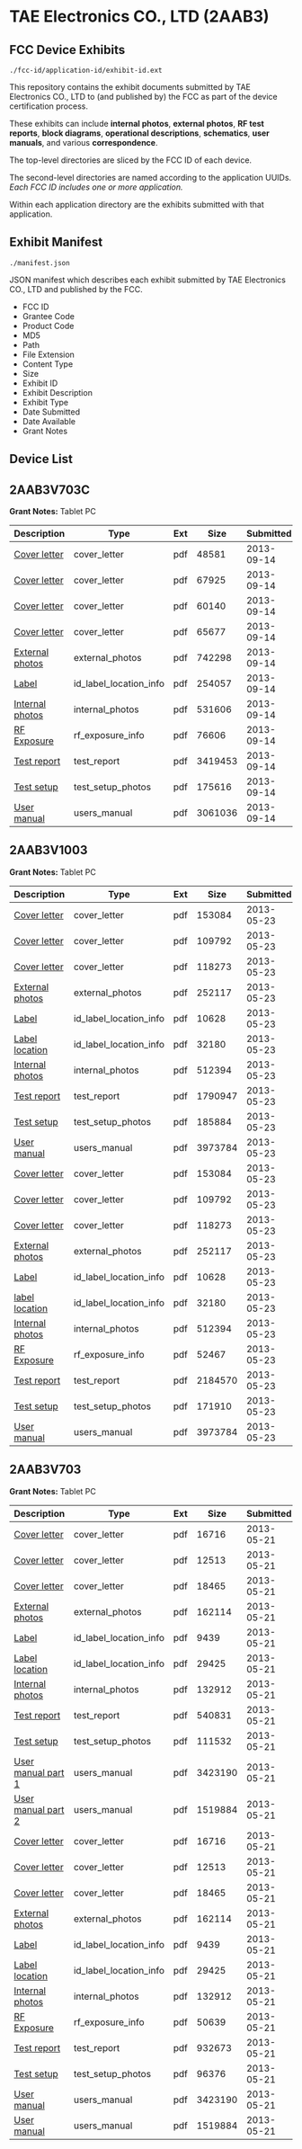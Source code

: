 # TAE Electronics CO., LTD (2AAB3)
## FCC Device Exhibits

```
./fcc-id/application-id/exhibit-id.ext
```

This repository contains the exhibit documents submitted by TAE Electronics CO., LTD to (and published by) the FCC as part of the device certification process.

These exhibits can include **internal photos**, **external photos**, **RF test reports**, **block diagrams**, **operational descriptions**, **schematics**, **user manuals**, and various **correspondence**.

The top-level directories are sliced by the FCC ID of each device.

The second-level directories are named according to the application UUIDs. *Each FCC ID includes one or more application.*

Within each application directory are the exhibits submitted with that application. 

## Exhibit Manifest

```
./manifest.json
```

JSON manifest which describes each exhibit submitted by TAE Electronics CO., LTD and published by the FCC.

- FCC ID
- Grantee Code
- Product Code
- MD5
- Path
- File Extension
- Content Type
- Size
- Exhibit ID
- Exhibit Description
- Exhibit Type
- Date Submitted
- Date Available
- Grant Notes

## Device List
## 2AAB3V703C
**Grant Notes:** Tablet PC

| Description | Type | Ext | Size | Submitted | Available |
| ----------- | ---- | --- | ---- | --------- | --------- |
| [Cover letter](2AAB3V703C/6365938311c41590ea9a561c1db761d9/2072080.pdf) | cover_letter | pdf | 48581 | 2013-09-14 | 2013-09-14 |
| [Cover letter](2AAB3V703C/6365938311c41590ea9a561c1db761d9/2072081.pdf) | cover_letter | pdf | 67925 | 2013-09-14 | 2013-09-14 |
| [Cover letter](2AAB3V703C/6365938311c41590ea9a561c1db761d9/2072082.pdf) | cover_letter | pdf | 60140 | 2013-09-14 | 2013-09-14 |
| [Cover letter](2AAB3V703C/6365938311c41590ea9a561c1db761d9/2072083.pdf) | cover_letter | pdf | 65677 | 2013-09-14 | 2013-09-14 |
| [External photos](2AAB3V703C/6365938311c41590ea9a561c1db761d9/2072084.pdf) | external_photos | pdf | 742298 | 2013-09-14 | 2013-09-14 |
| [Label](2AAB3V703C/6365938311c41590ea9a561c1db761d9/2072085.pdf) | id_label_location_info | pdf | 254057 | 2013-09-14 | 2013-09-14 |
| [Internal photos](2AAB3V703C/6365938311c41590ea9a561c1db761d9/2072086.pdf) | internal_photos | pdf | 531606 | 2013-09-14 | 2013-09-14 |
| [RF Exposure](2AAB3V703C/6365938311c41590ea9a561c1db761d9/2072088.pdf) | rf_exposure_info | pdf | 76606 | 2013-09-14 | 2013-09-14 |
| [Test report](2AAB3V703C/6365938311c41590ea9a561c1db761d9/2072091.pdf) | test_report | pdf | 3419453 | 2013-09-14 | 2013-09-14 |
| [Test setup](2AAB3V703C/6365938311c41590ea9a561c1db761d9/2072092.pdf) | test_setup_photos | pdf | 175616 | 2013-09-14 | 2013-09-14 |
| [User manual](2AAB3V703C/6365938311c41590ea9a561c1db761d9/2072093.pdf) | users_manual | pdf | 3061036 | 2013-09-14 | 2013-09-14 |
## 2AAB3V1003
**Grant Notes:** Tablet PC

| Description | Type | Ext | Size | Submitted | Available |
| ----------- | ---- | --- | ---- | --------- | --------- |
| [Cover letter](2AAB3V1003/544dd904a0f1f82210eddfc78b4dfebe/1971871.pdf) | cover_letter | pdf | 153084 | 2013-05-23 | 2013-05-26 |
| [Cover letter](2AAB3V1003/544dd904a0f1f82210eddfc78b4dfebe/1971872.pdf) | cover_letter | pdf | 109792 | 2013-05-23 | 2013-05-26 |
| [Cover letter](2AAB3V1003/544dd904a0f1f82210eddfc78b4dfebe/1971873.pdf) | cover_letter | pdf | 118273 | 2013-05-23 | 2013-05-26 |
| [External photos](2AAB3V1003/544dd904a0f1f82210eddfc78b4dfebe/1971874.pdf) | external_photos | pdf | 252117 | 2013-05-23 | 2013-05-26 |
| [Label](2AAB3V1003/544dd904a0f1f82210eddfc78b4dfebe/1971875.pdf) | id_label_location_info | pdf | 10628 | 2013-05-23 | 2013-05-26 |
| [Label location](2AAB3V1003/544dd904a0f1f82210eddfc78b4dfebe/1971876.pdf) | id_label_location_info | pdf | 32180 | 2013-05-23 | 2013-05-26 |
| [Internal photos](2AAB3V1003/544dd904a0f1f82210eddfc78b4dfebe/1971877.pdf) | internal_photos | pdf | 512394 | 2013-05-23 | 2013-05-26 |
| [Test report](2AAB3V1003/544dd904a0f1f82210eddfc78b4dfebe/1971920.pdf) | test_report | pdf | 1790947 | 2013-05-23 | 2013-05-26 |
| [Test setup](2AAB3V1003/544dd904a0f1f82210eddfc78b4dfebe/1971921.pdf) | test_setup_photos | pdf | 185884 | 2013-05-23 | 2013-05-26 |
| [User manual](2AAB3V1003/544dd904a0f1f82210eddfc78b4dfebe/1971907.pdf) | users_manual | pdf | 3973784 | 2013-05-23 | 2013-05-26 |
| [Cover letter](2AAB3V1003/a8c99fcacc66eb6571fae2d42eed8f76/1971871.pdf) | cover_letter | pdf | 153084 | 2013-05-23 | 2013-05-26 |
| [Cover letter](2AAB3V1003/a8c99fcacc66eb6571fae2d42eed8f76/1971872.pdf) | cover_letter | pdf | 109792 | 2013-05-23 | 2013-05-26 |
| [Cover letter](2AAB3V1003/a8c99fcacc66eb6571fae2d42eed8f76/1971873.pdf) | cover_letter | pdf | 118273 | 2013-05-23 | 2013-05-26 |
| [External photos](2AAB3V1003/a8c99fcacc66eb6571fae2d42eed8f76/1971874.pdf) | external_photos | pdf | 252117 | 2013-05-23 | 2013-05-26 |
| [Label](2AAB3V1003/a8c99fcacc66eb6571fae2d42eed8f76/1971875.pdf) | id_label_location_info | pdf | 10628 | 2013-05-23 | 2013-05-26 |
| [label location](2AAB3V1003/a8c99fcacc66eb6571fae2d42eed8f76/1971876.pdf) | id_label_location_info | pdf | 32180 | 2013-05-23 | 2013-05-26 |
| [Internal photos](2AAB3V1003/a8c99fcacc66eb6571fae2d42eed8f76/1971877.pdf) | internal_photos | pdf | 512394 | 2013-05-23 | 2013-05-26 |
| [RF Exposure](2AAB3V1003/a8c99fcacc66eb6571fae2d42eed8f76/1971879.pdf) | rf_exposure_info | pdf | 52467 | 2013-05-23 | 2013-05-26 |
| [Test report](2AAB3V1003/a8c99fcacc66eb6571fae2d42eed8f76/1971905.pdf) | test_report | pdf | 2184570 | 2013-05-23 | 2013-05-26 |
| [Test setup](2AAB3V1003/a8c99fcacc66eb6571fae2d42eed8f76/1971906.pdf) | test_setup_photos | pdf | 171910 | 2013-05-23 | 2013-05-26 |
| [User manual](2AAB3V1003/a8c99fcacc66eb6571fae2d42eed8f76/1971907.pdf) | users_manual | pdf | 3973784 | 2013-05-23 | 2013-05-26 |
## 2AAB3V703
**Grant Notes:** Tablet PC

| Description | Type | Ext | Size | Submitted | Available |
| ----------- | ---- | --- | ---- | --------- | --------- |
| [Cover letter](2AAB3V703/eaf47e76d944b3f0e357576088c16a37/1969552.pdf) | cover_letter | pdf | 16716 | 2013-05-21 | 2013-05-21 |
| [Cover letter](2AAB3V703/eaf47e76d944b3f0e357576088c16a37/1969553.pdf) | cover_letter | pdf | 12513 | 2013-05-21 | 2013-05-21 |
| [Cover letter](2AAB3V703/eaf47e76d944b3f0e357576088c16a37/1969554.pdf) | cover_letter | pdf | 18465 | 2013-05-21 | 2013-05-21 |
| [External photos](2AAB3V703/eaf47e76d944b3f0e357576088c16a37/1969555.pdf) | external_photos | pdf | 162114 | 2013-05-21 | 2013-05-21 |
| [Label](2AAB3V703/eaf47e76d944b3f0e357576088c16a37/1969556.pdf) | id_label_location_info | pdf | 9439 | 2013-05-21 | 2013-05-21 |
| [Label location](2AAB3V703/eaf47e76d944b3f0e357576088c16a37/1969557.pdf) | id_label_location_info | pdf | 29425 | 2013-05-21 | 2013-05-21 |
| [Internal photos](2AAB3V703/eaf47e76d944b3f0e357576088c16a37/1969558.pdf) | internal_photos | pdf | 132912 | 2013-05-21 | 2013-05-21 |
| [Test report](2AAB3V703/eaf47e76d944b3f0e357576088c16a37/1969625.pdf) | test_report | pdf | 540831 | 2013-05-21 | 2013-05-21 |
| [Test setup](2AAB3V703/eaf47e76d944b3f0e357576088c16a37/1969626.pdf) | test_setup_photos | pdf | 111532 | 2013-05-21 | 2013-05-21 |
| [User manual part 1](2AAB3V703/eaf47e76d944b3f0e357576088c16a37/1969577.pdf) | users_manual | pdf | 3423190 | 2013-05-21 | 2013-05-21 |
| [User manual part 2](2AAB3V703/eaf47e76d944b3f0e357576088c16a37/1969578.pdf) | users_manual | pdf | 1519884 | 2013-05-21 | 2013-05-21 |
| [Cover letter](2AAB3V703/df08071f3610cb629ebf4ab98d42783b/1969552.pdf) | cover_letter | pdf | 16716 | 2013-05-21 | 2013-05-21 |
| [Cover letter](2AAB3V703/df08071f3610cb629ebf4ab98d42783b/1969553.pdf) | cover_letter | pdf | 12513 | 2013-05-21 | 2013-05-21 |
| [Cover letter](2AAB3V703/df08071f3610cb629ebf4ab98d42783b/1969554.pdf) | cover_letter | pdf | 18465 | 2013-05-21 | 2013-05-21 |
| [External photos](2AAB3V703/df08071f3610cb629ebf4ab98d42783b/1969555.pdf) | external_photos | pdf | 162114 | 2013-05-21 | 2013-05-21 |
| [Label](2AAB3V703/df08071f3610cb629ebf4ab98d42783b/1969556.pdf) | id_label_location_info | pdf | 9439 | 2013-05-21 | 2013-05-21 |
| [Label location](2AAB3V703/df08071f3610cb629ebf4ab98d42783b/1969557.pdf) | id_label_location_info | pdf | 29425 | 2013-05-21 | 2013-05-21 |
| [Internal photos](2AAB3V703/df08071f3610cb629ebf4ab98d42783b/1969558.pdf) | internal_photos | pdf | 132912 | 2013-05-21 | 2013-05-21 |
| [RF Exposure](2AAB3V703/df08071f3610cb629ebf4ab98d42783b/1969560.pdf) | rf_exposure_info | pdf | 50639 | 2013-05-21 | 2013-05-21 |
| [Test report](2AAB3V703/df08071f3610cb629ebf4ab98d42783b/1969562.pdf) | test_report | pdf | 932673 | 2013-05-21 | 2013-05-21 |
| [Test setup](2AAB3V703/df08071f3610cb629ebf4ab98d42783b/1969563.pdf) | test_setup_photos | pdf | 96376 | 2013-05-21 | 2013-05-21 |
| [User manual](2AAB3V703/df08071f3610cb629ebf4ab98d42783b/1969577.pdf) | users_manual | pdf | 3423190 | 2013-05-21 | 2013-05-21 |
| [User manual](2AAB3V703/df08071f3610cb629ebf4ab98d42783b/1969578.pdf) | users_manual | pdf | 1519884 | 2013-05-21 | 2013-05-21 |
